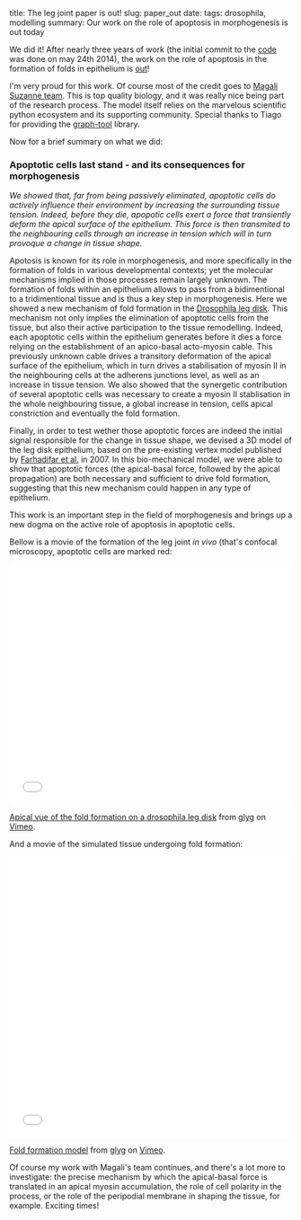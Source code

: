title: The leg joint paper is out!
slug: paper_out
date:
tags: drosophila, modelling
summary: Our work on the role of apoptosis in morphogenesis is out today


We did it! After nearly three years of work (the initial commit to the
[code](https://github.com/glyg/leg-joint) was done on may 24th 2014),
the work on the role of apoptosis in the formation of folds in
epithelium is [out](http://dx.doi.org/10.1038/nature14152)!

I'm very proud for this work. Of course most of the credit goes to
[Magali Suzanne team](http://www-lbcmcp.ups-tlse.fr/Nouveau_site/modeles/EquipeSuzanne-Accueil.htm).
This is top quality biology, and it was really nice being part of the
research process.  The model itself relies on the marvelous scientific
python ecosystem and its supporting community. Special thanks to Tiago
for providing the [graph-tool](http://graph-tool.skewed.de/) library.

Now for a brief summary on what we did:

### Apoptotic cells last stand - and its consequences for morphogenesis

_We showed that, far from being passively eliminated, apoptotic cells
do actively influence their environment by increasing the surrounding
tissue tension. Indeed, before they die, apopotic cells exert a force
that transiently deform the apical surface of the epithelium. This
force is then transmited to the neighbouring cells through an increase
in tension which will in turn provoque a change in tissue shape._

Apotosis is known for its role in morphogenesis, and more specifically
in the formation of folds in various developmental contexts; yet the
molecular mechanisms implied in those processes remain largely
unknown. The formation of folds within an epithelium allows to pass
from a bidimentional to a tridimentional tissue and is thus a key step
in morphogenesis. Here we showed a new mechanism of fold formation in
the
[Drosophila leg disk](https://en.wikipedia.org/wiki/Imaginal_disc). This
mechanism not only implies the elimination of apoptotic cells from the
tissue, but also their active participation to the tissue
remodelling. Indeed, each apoptotic cells within the epithelium
generates before it dies a force relying on the establishment of an
apico-basal acto-myosin cable. This previously unknown cable drives a
transitory deformation of the apical surface of the epithelium, which
in turn drives a stabilisation of myosin II in the neighbouring cells
at the adherens junctions level, as well as an increase in tissue
tension. We also showed that the synergetic contribution of several
apoptotic cells was necessary to create a myosin II stablisation in
the whole neighbouring tissue, a global increase in tension, cells
apical constriction and eventually the fold formation.

Finally, in order to test wether those apoptotic forces are indeed the
initial signal responsible for the change in tissue shape, we devised
a 3D model of the leg disk epithelium, based on the pre-existing
vertex model published by
[Farhadifar et al.](10.1016/j.cub.2007.11.049) in 2007. In this
bio-mechanical model, we were able to show that apoptotic forces (the
apical-basal force, followed by the apical propagation) are both
necessary and sufficient to drive fold formation, suggesting that this
new mechanism could happen in any type of epithelium.

This work is an important step in the field of morphogenesis and
brings up a new dogma on the active role of apoptosis in apoptotic cells.

Bellow is a movie of the formation of the leg joint _in vivo_ (that's
confocal microscopy, apoptotic cells are marked red:

<iframe src="//player.vimeo.com/video/109897311" width="500"
height="428" frameborder="0" webkitallowfullscreen mozallowfullscreen
allowfullscreen></iframe> <p><a
href="http://vimeo.com/109897311">Apical vue of the fold formation on
a drosophila leg disk</a> from <a
href="http://vimeo.com/user12210065">glyg</a> on <a
href="https://vimeo.com">Vimeo</a>.</p>

And a movie of the simulated tissue undergoing fold formation:

<iframe src="//player.vimeo.com/video/107188046" width="500"
height="500" frameborder="0" webkitallowfullscreen mozallowfullscreen
allowfullscreen></iframe> <p><a href="http://vimeo.com/107188046">Fold
formation model</a> from <a
href="http://vimeo.com/user12210065">glyg</a> on <a
href="https://vimeo.com">Vimeo</a>.</p>

Of course my work with Magali's team continues, and there's a lot more
to investigate: the precise mechanism by which the apical-basal force
is translated in an apical myosin accumulation, the role of cell
polarity in the process, or the role of the peripodial membrane in shaping the tissue, for example. Exciting times!
